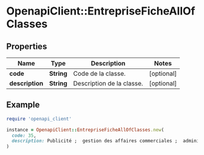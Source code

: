 # OpenapiClient::EntrepriseFicheAllOfClasses

## Properties

| Name | Type | Description | Notes |
| ---- | ---- | ----------- | ----- |
| **code** | **String** | Code de la classe. | [optional] |
| **description** | **String** | Description de la classe. | [optional] |

## Example

```ruby
require 'openapi_client'

instance = OpenapiClient::EntrepriseFicheAllOfClasses.new(
  code: 35,
  description: Publicité ;  gestion des affaires commerciales ;  administration commerciale ;  travaux de bureau.
)
```

